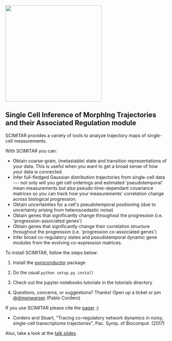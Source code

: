<img src="https://github.com/dimenwarper/scimitar/raw/master/logo.png" width="300">

## Single Cell Inference of MorphIng Trajectories and their Associated Regulation module

SCIMITAR provides a variety of tools to analyze trajectory maps of single-cell measurements. 

With SCIMITAR you can:
* Obtain coarse-grain, (metastable) state and transition representations of your data. This is useful when you want to get a broad sense of how your data is connected.
* Infer full-fledged Gaussian distribution trajectories from single-cell data --- not only will you get cell orderings and estimated 'pseudotemporal' mean measurements but also pseudo-time-dependant covariance matrices so you can track how your measurements' correlation change across biological progression.
* Obtain uncertainties for a cell's pseudotemporal positioning (due to uncertainty arising from heteroscedastic noise)
* Obtain genes that significantly change throughout the progression (i.e. 'progression-associated genes')
* Obtain genes that significantly change their correlation structure throughout the progression (i.e. 'progression co-associated genes')
* Infer broad co-regulatory states and pseudotemporal dynamic gene modules from the evolving co-expression matrices.


To install SCIMITAR, follow the steps below:

1. Install the [pyroconductor](https://github.com/dimenwarper/pyroconductor) package 

2. Do the usual `python setup.py install`

3. Check out the jupyter notebooks tutorials in the tutorials directory

4. Questions, concerns, or suggestions? Thanks! Open up a ticket or pm [@dimenwarper](https://github.com/dimenwarper) (Pablo Cordero)


If you use SCIMITAR please cite the [paper](https://www.ncbi.nlm.nih.gov/pmc/articles/PMC5203771/) ;)

* Cordero and Stuart, "Tracing co-regulatory network dynamics in noisy, single-cell transcriptome trajectories", Pac. Symp. of Biocomput. (2017)

Also, take a look at the [talk slides](https://docs.google.com/presentation/d/11b7-WIlcvuJNJIUucR8_tc1BCG9D0hr102tlQIt23Oc/edit?usp=sharing).
